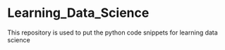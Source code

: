 # Learning_Data_Science
This repository is used to put the python code snippets for learning data science
